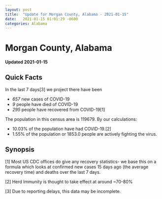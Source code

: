 ```yaml
---
layout: post
title:  "Update for Morgan County, Alabama - 2021-01-15"
date:   2021-01-15 01:01:29 -0600
categories: Alabama
---
```


# Morgan County, Alabama
#### Updated 2021-01-15

## Quick Facts

In the last 7 days[3] we project there have been
- *657* new cases of COVID-19
- *9* people have died of COVID-19
- *295* people have recovered from COVID-19[1]

The population in this census area is 119679. By our calculations:
- 10.03% of the population have had COVID-19.[2]
- 1.55% of the population or 1853.0 people are actively fighting the virus.

## Synopsis




[1] Most US CDC offices do give any recovery statistics- we base this on a formula which looks at confirmed new cases
15 days ago (the average recovery time) and deaths over the last 7 days.

[2] Herd Immunity is thought to take effect at around ~70-80%

[3] Due to reporting delays, this data may be incomplete.
 
    